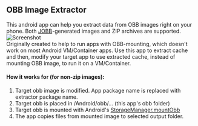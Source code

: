## OBB Image Extractor
This android app can help you extract data from OBB images right on your phone.
Both [JOBB](https://developer.android.com/studio/command-line/jobb "JOBB")-generated images and ZIP archives are supported.  
![Screenshot](https://i.imgur.com/tnyoDm8.png)  
Originally created to help to run apps with OBB-mounting, which doesn't work on most Android VM/Container apps. Use this app to extract cache and then, modify your target app to use extracted cache, instead of mounting OBB image, to run it on a VM/Container.  

#### How it works for (for non-zip images):
1) Target obb image is modified. App package name is replaced with extractor package name.  
2) Target obb is placed in /Android/obb/... (this app's obb folder)  
3) Target obb is mounted with Android's [StorageManager.mountObb](https://developer.android.com/reference/android/os/storage/StorageManager#mountObb(java.lang.String,%20java.lang.String,%20android.os.storage.OnObbStateChangeListener) "StorageManager.mountObb")  
4) The app copies files from mounted image to selected output folder.  